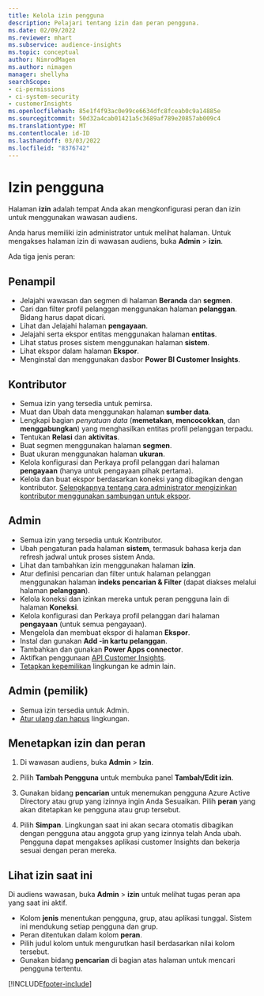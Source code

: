 ```yaml
---
title: Kelola izin pengguna
description: Pelajari tentang izin dan peran pengguna.
ms.date: 02/09/2022
ms.reviewer: mhart
ms.subservice: audience-insights
ms.topic: conceptual
author: NimrodMagen
ms.author: nimagen
manager: shellyha
searchScope:
- ci-permissions
- ci-system-security
- customerInsights
ms.openlocfilehash: 85e1f4f93ac0e99ce6634dfc8fceab0c9a14885e
ms.sourcegitcommit: 50d32a4cab01421a5c3689af789e20857ab009c4
ms.translationtype: MT
ms.contentlocale: id-ID
ms.lasthandoff: 03/03/2022
ms.locfileid: "8376742"
---
```

# <a name="user-permissions"></a>Izin pengguna

Halaman **izin** adalah tempat Anda akan mengkonfigurasi peran dan izin untuk menggunakan wawasan audiens.

Anda harus memiliki izin administrator untuk melihat halaman. Untuk mengakses halaman izin di wawasan audiens, buka **Admin** > **izin**.

Ada tiga jenis peran:

## <a name="viewer"></a>Penampil

- Jelajahi wawasan dan segmen di halaman **Beranda** dan **segmen**.
- Cari dan filter profil pelanggan menggunakan halaman **pelanggan**. Bidang harus dapat dicari.
- Lihat dan Jelajahi halaman **pengayaan**.
- Jelajahi serta ekspor entitas menggunakan halaman **entitas**.
- Lihat status proses sistem menggunakan halaman **sistem**.
- Lihat ekspor dalam halaman **Ekspor**.
- Menginstal dan menggunakan dasbor **Power BI Customer Insights**.

## <a name="contributor"></a>Kontributor

- Semua izin yang tersedia untuk pemirsa.
- Muat dan Ubah data menggunakan halaman **sumber data**.
- Lengkapi bagian *penyatuan data* (**memetakan**, **mencocokkan**, dan **menggabungkan**) yang menghasilkan entitas profil pelanggan terpadu.
- Tentukan **Relasi** dan **aktivitas**.
- Buat segmen menggunakan halaman **segmen**.
- Buat ukuran menggunakan halaman **ukuran**.
- Kelola konfigurasi dan Perkaya profil pelanggan dari halaman **pengayaan** (hanya untuk pengayaan pihak pertama).
- Kelola dan buat ekspor berdasarkan koneksi yang dibagikan dengan kontributor. [Selengkapnya tentang cara administrator mengizinkan kontributor menggunakan sambungan untuk ekspor](connections.md#allow-contributors-to-use-a-connection-for-exports).

## <a name="admin"></a>Admin

- Semua izin yang tersedia untuk Kontributor.
- Ubah pengaturan pada halaman **sistem**, termasuk bahasa kerja dan refresh jadwal untuk proses sistem Anda.
- Lihat dan tambahkan izin menggunakan halaman **izin**.
- Atur definisi pencarian dan filter untuk halaman pelanggan menggunakan halaman **indeks pencarian & Filter** (dapat diakses melalui halaman **pelanggan**).
- Kelola koneksi dan izinkan mereka untuk peran pengguna lain di halaman **Koneksi**.
- Kelola konfigurasi dan Perkaya profil pelanggan dari halaman **pengayaan** (untuk semua pengayaan).
- Mengelola dan membuat ekspor di halaman **Ekspor**.
- Instal dan gunakan **Add -in kartu pelanggan**.
- Tambahkan dan gunakan **Power Apps connector**.
- Aktifkan penggunaan [API Customer Insights](apis.md).
- [Tetapkan kepemilikan](manage-environments.md#change-the-owner-of-an-environment) lingkungan ke admin lain.

## <a name="admin-owner"></a>Admin (pemilik)

- Semua izin tersedia untuk Admin.
- [Atur ulang dan hapus](manage-environments.md#reset-an-existing-environment) lingkungan.

## <a name="assign-roles-and-permissions"></a>Menetapkan izin dan peran

1. Di wawasan audiens, buka **Admin** > **Izin**.

1. Pilih **Tambah Pengguna** untuk membuka panel **Tambah/Edit izin**.

1. Gunakan bidang **pencarian** untuk menemukan pengguna Azure Active Directory atau grup yang izinnya ingin Anda Sesuaikan. Pilih **peran** yang akan ditetapkan ke pengguna atau grup tersebut.

1. Pilih **Simpan**. Lingkungan saat ini akan secara otomatis dibagikan dengan pengguna atau anggota grup yang izinnya telah Anda ubah. Pengguna dapat mengakses aplikasi customer Insights dan bekerja sesuai dengan peran mereka.

## <a name="view-current-permissions"></a>Lihat izin saat ini

Di audiens wawasan, buka **Admin** > **izin** untuk melihat tugas peran apa yang saat ini aktif.

- Kolom **jenis** menentukan pengguna, grup, atau aplikasi tunggal. Sistem ini mendukung setiap pengguna dan grup.
- Peran ditentukan dalam kolom **peran**.
- Pilih judul kolom untuk mengurutkan hasil berdasarkan nilai kolom tersebut.
- Gunakan bidang **pencarian** di bagian atas halaman untuk mencari pengguna tertentu.


[!INCLUDE[footer-include](../includes/footer-banner.md)]
